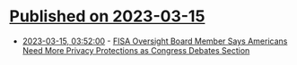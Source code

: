 # [Published on 2023-03-15](index.md)

* [2023-03-15, 03:52:00](https://soylentnews.org/article.pl?sid=23/03/14/1245235&from=rss) - [FISA Oversight Board Member Says Americans Need More Privacy Protections as Congress Debates Section](https://soylentnews.org/article.pl?sid=23/03/14/1245235&from=rss)
